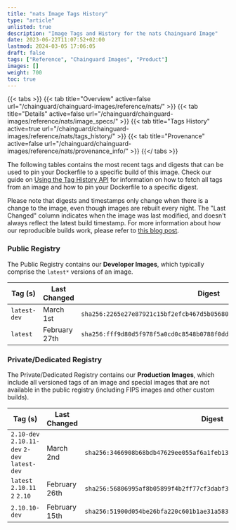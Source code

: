 ```yaml
---
title: "nats Image Tags History"
type: "article"
unlisted: true
description: "Image Tags and History for the nats Chainguard Image"
date: 2023-06-22T11:07:52+02:00
lastmod: 2024-03-05 17:06:05
draft: false
tags: ["Reference", "Chainguard Images", "Product"]
images: []
weight: 700
toc: true
---
```


{{< tabs >}}
{{< tab title="Overview" active=false url="/chainguard/chainguard-images/reference/nats/" >}}
{{< tab title="Details" active=false url="/chainguard/chainguard-images/reference/nats/image_specs/" >}}
{{< tab title="Tags History" active=true url="/chainguard/chainguard-images/reference/nats/tags_history/" >}}
{{< tab title="Provenance" active=false url="/chainguard/chainguard-images/reference/nats/provenance_info/" >}}
{{</ tabs >}}

The following tables contains the most recent tags and digests that can be used to pin your Dockerfile to a specific build of this image. Check our guide on [Using the Tag History API](/chainguard/chainguard-images/using-the-tag-history-api/) for information on how to fetch all tags from an image and how to pin your Dockerfile to a specific digest.

Please note that digests and timestamps only change when there is a change to the image, even though images are rebuilt every night. The "Last Changed" column indicates when the image was last modified, and doesn't always reflect the latest build timestamp. For more information about how our reproducible builds work, please refer to [this blog post](https://www.chainguard.dev/unchained/reproducing-chainguards-reproducible-image-builds).

### Public Registry
The Public Registry contains our **Developer Images**, which typically comprise the `latest*` versions of an image.

| Tag (s)       | Last Changed  | Digest                                                                    |
|---------------|---------------|---------------------------------------------------------------------------|
|  `latest-dev` | March 1st     | `sha256:2265e27e87921c15bf2efcb467d5b05680f20ab0a63e23f4a5ea22202d895661` |
|  `latest`     | February 27th | `sha256:fff9d80d5f978f5a0cd0c8548b0788f0dde28057ca85313e706ae8227962f3dc` |


### Private/Dedicated Registry
The Private/Dedicated Registry contains our **Production Images**, which include all versioned tags of an image and special images that are not available in the public registry (including FIPS images and other custom builds).

| Tag (s)                                        | Last Changed  | Digest                                                                    |
|------------------------------------------------|---------------|---------------------------------------------------------------------------|
|  `2.10-dev` `2.10.11-dev` `2-dev` `latest-dev` | March 2nd     | `sha256:3466908b68bdb47629ee055af6a1feb13dd28f814376b4e44c847a12f056dc55` |
|  `latest` `2.10.11` `2` `2.10`                 | February 26th | `sha256:56806995af8b05899f4b2ff77cf3dabf321003776976671c986708269cecf5f2` |
|  `2.10.10-dev`                                 | February 15th | `sha256:51900d054be26bfa220c601b1ae31a58395b95141d1d92ecf5f5e50c3e128684` |

